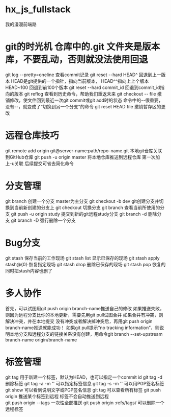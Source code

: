 # hx_js_fullstack
我的漫漫前端路
 # git的时光机					   仓库中的.git 文件夹是版本库，不要乱动，否则就没法使用回退
 git log --pretty=oneline          查看commit记录
 git reset --hard HEAD^			   回退到上一版本	HEAD是git提供的一个指针，指向当前版本， HEAD^^指向上上个版本	HEAD~100  回退到前100个版本
 git reset --hard commit_id        回退到commit_id指向的版本
 git reflog 					   查看到历史命令，帮助我们重返未来
 git checkout -- file			   撤销修改，使文件回到最近一次git commit或git add时的状态	  命令中的--很重要，没有--，就变成了“切换到另一个分支”的命令
 git reset HEAD file			   撤销暂存区的更改
 
 # 远程仓库技巧
 git remote add origin git@server-name:path/repo-name.git    本地git仓库关联到GitHub仓库
 git push -u origin master		   将本地仓库推送到远程仓库   第一次加上-u关联	后续提交可省去简化命令
 
 # 分支管理
 git branch <name>     			   创建一个分支        master为主分支
 git checkout -b dev			   git创建分支并切换到当前新创建的分支上
 git checkout <name>   			   切换分支
 git branch    					   查看当前所使用的分支
 git push -u origin study   	   提交到新的git远程study分支
 git branch -d <name> 			   删除分支
 git branch -D <name>              强行删除一个分支
 
 # Bug分支
 git stash						   保存当前的工作现场
 git stash list					   显示已保存的现场
 git stash apply stash@{0}         恢复指定现场
 git stash drop					   删除已保存的现场
 git stash pop					   恢复的同时把stash内容也删了
 
 # 多人协作
 首先，可以试图用git push origin branch-name推送自己的修改
 如果推送失败，则因为远程分支比你的本地更新，需要先用git pull试图合并
 如果合并有冲突，则解决冲突，并在本地提交
 没有冲突或者解决掉冲突后，再用git push origin branch-name推送就能成功！
 如果git pull提示“no tracking information”，则说明本地分支和远程分支的链接关系没有创建，用命令git branch --set-upstream branch-name origin/branch-name
 
 # 标签管理
 git tag <name>					   用于新建一个标签，默认为HEAD，也可以指定一个commit id
 git tag -d <name>				   删除标签
 git tag -a <tagname> -m ''        可以指定标签信息
 git tag -s <tagname> -m ''		   可以用PGP签名标签
 git show <tagname>				   可以看到说明文字或PGP签名信息
 git tag						   可以查看所有标签
 git push origin <tagname>		   推送某个标签到远程		标签不会自动推送到远程      
 git push origin --tags			   一次性全部推送
 git push origin :refs/tags/<tagname>          				 可以删除一个远程标签
 
